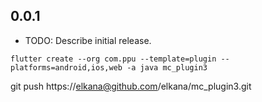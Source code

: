 ## 0.0.1

* TODO: Describe initial release.
```
flutter create --org com.ppu --template=plugin --platforms=android,ios,web -a java mc_plugin3
```

git push https://elkana@github.com/elkana/mc_plugin3.git


